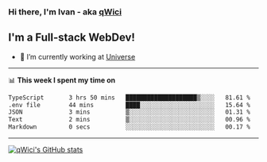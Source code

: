 ### Hi there, I'm Ivan - aka [qWici][website]

## I'm a Full-stack WebDev!
- 🔭 I’m currently working at [Universe][universe]

---

📊 **This week I spent my time on**
<!--START_SECTION:waka-->

```txt
TypeScript       3 hrs 50 mins   ████████████████████▒░░░░   81.61 %
.env file        44 mins         ████░░░░░░░░░░░░░░░░░░░░░   15.64 %
JSON             3 mins          ▒░░░░░░░░░░░░░░░░░░░░░░░░   01.31 %
Text             2 mins          ▒░░░░░░░░░░░░░░░░░░░░░░░░   00.96 %
Markdown         0 secs          ░░░░░░░░░░░░░░░░░░░░░░░░░   00.17 %
```

<!--END_SECTION:waka-->

---

[![qWici's GitHub stats](https://github-readme-stats.vercel.app/api?username=qWici)](https://github.com/qWici/github-readme-stats)

[website]: https://devkucher.com
[twitter]: https://twitter.com/KucherDev
[linkedin]: https://www.linkedin.com/in/ivankucher
[universe]: https://universeapps.limited
